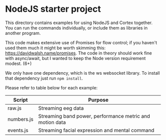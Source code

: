NodeJS starter project
======================

This directory contains examples for using NodeJS and Cortex together. You can run the commands individually, or include them as libraries in another program.

This code makes extensive use of Promises for flow control; if you haven't used them much it might be worth skimming this: https://davidwalsh.name/promises. The code in theory should work fine with async/await, but I wanted to keep the Node version requirement modest. (6+)

We only have one dependency, which is the ws websocket library. To install that dependency just run `npm install`.

Please refer to table below for each example:

| Script | Purpose |
|---|---|
| raw.js | Streaming eeg data |
| numbers.js | Streaming band power, performance metric and motion data |
| events.js | Streaming facial expression and mental command |
